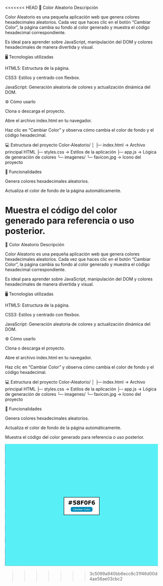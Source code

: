 <<<<<<< HEAD
🎨 Color Aleatorio
Descripción

Color Aleatorio es una pequeña aplicación web que genera colores hexadecimales aleatorios. Cada vez que haces clic en el botón “Cambiar Color”, la página cambia su fondo al color generado y muestra el código hexadecimal correspondiente.

Es ideal para aprender sobre JavaScript, manipulación del DOM y colores hexadecimales de manera divertida y visual.

🖥️ Tecnologías utilizadas

HTML5: Estructura de la página.

CSS3: Estilos y centrado con flexbox.

JavaScript: Generación aleatoria de colores y actualización dinámica del DOM.

⚙️ Cómo usarlo

Clona o descarga el proyecto.

Abre el archivo index.html en tu navegador.

Haz clic en “Cambiar Color” y observa cómo cambia el color de fondo y el código hexadecimal.

💻 Estructura del proyecto
Color-Aleatorio/
│
├─ index.html       → Archivo principal HTML
├─ styles.css       → Estilos de la aplicación
├─ app.js           → Lógica de generación de colores
└─ imagenes/
    └─ favicon.jpg  → Icono del proyecto

📝 Funcionalidades

Genera colores hexadecimales aleatorios.

Actualiza el color de fondo de la página automáticamente.

Muestra el código del color generado para referencia o uso posterior.
=======
🎨 Color Aleatorio
Descripción

Color Aleatorio es una pequeña aplicación web que genera colores hexadecimales aleatorios. Cada vez que haces clic en el botón “Cambiar Color”, la página cambia su fondo al color generado y muestra el código hexadecimal correspondiente.

Es ideal para aprender sobre JavaScript, manipulación del DOM y colores hexadecimales de manera divertida y visual.

🖥️ Tecnologías utilizadas

HTML5: Estructura de la página.

CSS3: Estilos y centrado con flexbox.

JavaScript: Generación aleatoria de colores y actualización dinámica del DOM.

⚙️ Cómo usarlo

Clona o descarga el proyecto.

Abre el archivo index.html en tu navegador.

Haz clic en “Cambiar Color” y observa cómo cambia el color de fondo y el código hexadecimal.

💻 Estructura del proyecto
Color-Aleatorio/
│
├─ index.html       → Archivo principal HTML
├─ styles.css       → Estilos de la aplicación
├─ app.js           → Lógica de generación de colores
└─ imagenes/
    └─ favicon.jpg  → Icono del proyecto

📝 Funcionalidades

Genera colores hexadecimales aleatorios.

Actualiza el color de fondo de la página automáticamente.


Muestra el código del color generado para referencia o uso posterior.

![Citas Aleatorias](https://github.com/Elion-hub/Proyectos-Javascript/blob/main/Colores%20Aleatorios/ColoresAleatorios.PNG)
>>>>>>> 3c5099a940bb6ecc6c31f46d00d4ae56ae03cbc2
